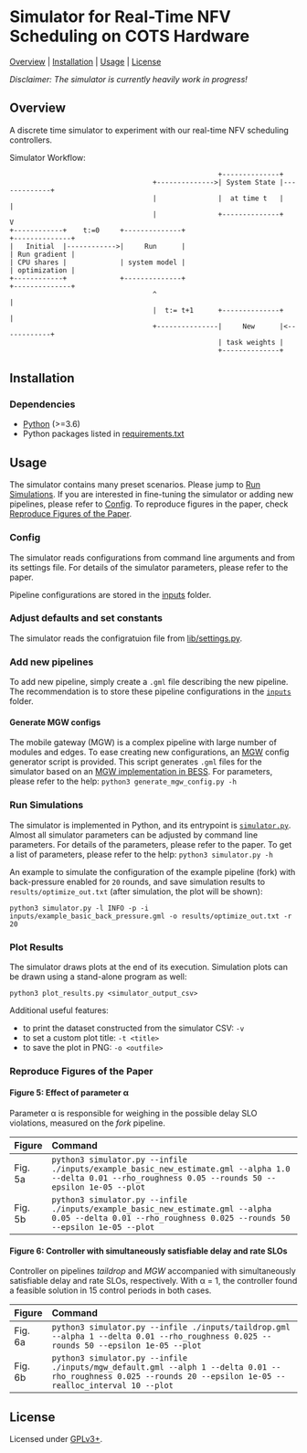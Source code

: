 # Simulator for Real-Time NFV Scheduling on COTS Hardware

[Overview](#overview) | [Installation](#installation) | [Usage](#usage) | [License](#license)

_Disclaimer: The simulator is currently heavily work in progress!_

## Overview
A discrete time simulator to experiment with our real-time NFV scheduling controllers.

Simulator Workflow:
```
                                                   +--------------+
                                   +-------------->| System State |-------------+
                                   |               |  at time t   |             |
                                   |               +--------------+             V
+------------+    t:=0     +--------------+                              +--------------+
|   Initial  |------------>|     Run      |                              | Run gradient |
| CPU shares |             | system model |                              | optimization |
+------------+             +--------------+                              +--------------+
                                   ^                                            |
                                   |  t:= t+1      +--------------+             |
                                   +---------------|     New      |<------------+
                                                   | task weights |
                                                   +--------------+
```

## Installation

### Dependencies

* [Python](https://www.python.org/downloads/) (>=3.6)
* Python packages listed in [requirements.txt](requirements.txt)

## Usage

The simulator contains many preset scenarios. Please jump to [Run Simulations](#run-simulations). If you are interested in fine-tuning the simulator or adding new pipelines, please refer to [Config](#config).
To reproduce figures in the paper, check [Reproduce Figures of the Paper](#reproduce-figures-of-the-paper).


### Config

The simulator reads configurations from command line arguments and from its settings file. For details of the simulator parameters, please refer to the paper.

Pipeline configurations are stored in the [inputs](./inputs) folder.

### Adjust defaults and set constants
The simulator reads the configratuion file from [lib/settings.py](lib/settings.py).

### Add new pipelines
To add new pipeline, simply create a `.gml` file describing the new pipeline. The recommendation is to store these pipeline configurations in the [`inputs`](./inputs) folder.

#### Generate MGW configs
The mobile gateway (MGW) is a complex pipeline with large number of modules and edges. To ease creating new configurations, an [MGW](https://github.com/hsnlab/tipsy/blob/master/doc/README.mgw.org) config generator script is provided. This script generates `.gml` files for the simulator based on an [MGW implementation in BESS](https://github.com/hsnlab/tipsy/blob/master/bess/mgw.bess). For parameters, please refer to the help: `python3 generate_mgw_config.py -h`


### Run Simulations
The simulator is implemented in Python, and its entrypoint is [`simulator.py`](simulator.py). Almost all simulator parameters can be adjusted by command line parameters. For details of the parameters, please refer to the paper. To get a list of parameters, please refer to the help: `python3 simulator.py -h`

An example to simulate the configuration of the example pipeline (fork) with back-pressure enabled for `20` rounds, and save simulation results to `results/optimize_out.txt` (after simulation, the plot will be shown):
```console
python3 simulator.py -l INFO -p -i inputs/example_basic_back_pressure.gml -o results/optimize_out.txt -r 20
```

### Plot Results
The simulator draws plots at the end of its execution. Simulation plots can be drawn using a stand-alone program as well:

```console
python3 plot_results.py <simulator_output_csv>
```

Additional useful features:
- to print the dataset constructed from the simulator CSV: `-v`
- to set a custom plot title: `-t <title>`
- to save the plot in PNG: `-o <outfile>`


### Reproduce Figures of the Paper

#### Figure 5: Effect of parameter α

Parameter α is responsible for weighing in the possible delay SLO violations, measured on the _fork_ pipeline.

| Figure  | Command |
| :---    | :---    |
| Fig. 5a | `python3 simulator.py --infile ./inputs/example_basic_new_estimate.gml --alpha 1.0 --delta 0.01 --rho_roughness 0.05 --rounds 50 --epsilon 1e-05 --plot` |
| Fig. 5b | `python3 simulator.py --infile ./inputs/example_basic_new_estimate.gml --alpha 0.05 --delta 0.01 --rho_roughness 0.025 --rounds 50 --epsilon 1e-05 --plot` |

#### Figure 6: Controller with simultaneously satisfiable delay and rate SLOs

Controller on pipelines _taildrop_ and _MGW_ accompanied with simultaneously satisfiable delay and rate SLOs, respectively. With α = 1, the controller found a feasible solution in 15 control periods in both cases.

| Figure  | Command |
| :---    | :---    |
| Fig. 6a | `python3 simulator.py --infile ./inputs/taildrop.gml --alpha 1 --delta 0.01 --rho_roughness 0.025 --rounds 50 --epsilon 1e-05 --plot` |
| Fig. 6b | `python3 simulator.py --infile ./inputs/mgw_default.gml --alph 1 --delta 0.01 --rho_roughness 0.025 --rounds 20 --epsilon 1e-05 --realloc_interval 10 --plot` |


## License

Licensed under [GPLv3+](/LICENSE).
